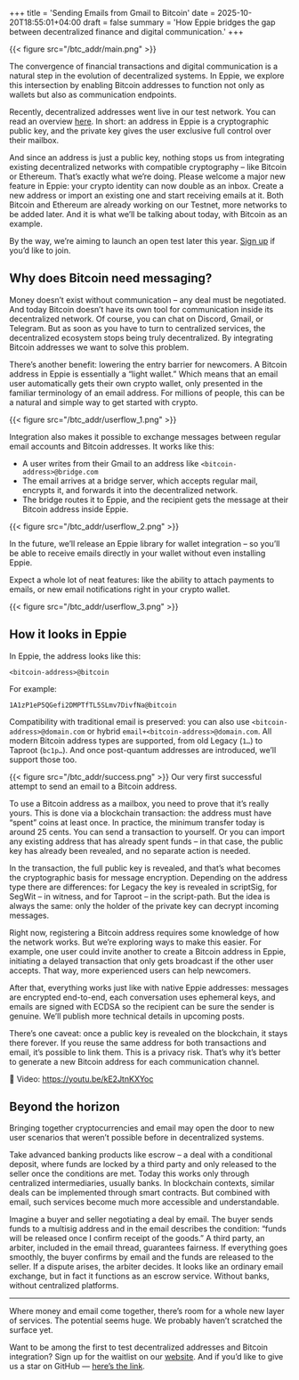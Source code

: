 +++
title = 'Sending Emails from Gmail to Bitcoin'
date = 2025-10-20T18:55:01+04:00
draft = false
summary = 'How Eppie bridges the gap between decentralized finance and digital communication.'
+++

{{< figure src="/btc_addr/main.png" >}}

The convergence of financial transactions and digital communication is a natural step in the evolution of decentralized systems. In Eppie, we explore this intersection by enabling Bitcoin addresses to function not only as wallets but also as communication endpoints.

Recently, decentralized addresses went live in our test network. You can read an overview [here](https://blog.eppie.io/post/addresses/). In short: an address in Eppie is a cryptographic public key, and the private key gives the user exclusive full control over their mailbox.

And since an address is just a public key, nothing stops us from integrating existing decentralized networks with compatible cryptography – like Bitcoin or Ethereum. That’s exactly what we’re doing. Please welcome a major new feature in Eppie: your crypto identity can now double as an inbox. Create a new address or import an existing one and start receiving emails at it. Both Bitcoin and Ethereum are already working on our Testnet, more networks to be added later. And it is what we’ll be talking about today, with Bitcoin as an example.

By the way, we’re aiming to launch an open test later this year. [Sign up](https://eppie.io/) if you’d like to join.
 

## Why does Bitcoin need messaging?

Money doesn’t exist without communication – any deal must be negotiated. And today Bitcoin doesn’t have its own tool for communication inside its decentralized network. Of course, you can chat on Discord, Gmail, or Telegram. But as soon as you have to turn to centralized services, the decentralized ecosystem stops being truly decentralized. By integrating Bitcoin addresses we want to solve this problem.

There’s another benefit: lowering the entry barrier for newcomers. A Bitcoin address in Eppie is essentially a “light wallet.” Which means that an email user automatically gets their own crypto wallet, only presented in the familiar terminology of an email address. For millions of people, this can be a natural and simple way to get started with crypto.

{{< figure src="/btc_addr/userflow_1.png" >}}

Integration also makes it possible to exchange messages between regular email accounts and Bitcoin addresses. It works like this:

* A user writes from their Gmail to an address like `<bitcoin-address>@bridge.com`
* The email arrives at a bridge server, which accepts regular mail, encrypts it, and forwards it into the decentralized network.
* The bridge routes it to Eppie, and the recipient gets the message at their Bitcoin address inside Eppie.

{{< figure src="/btc_addr/userflow_2.png" >}}

In the future, we’ll release an Eppie library for wallet integration – so you’ll be able to receive emails directly in your wallet without even installing Eppie.

Expect a whole lot of neat features: like the ability to attach payments to emails, or new email notifications right in your crypto wallet.

{{< figure src="/btc_addr/userflow_3.png" >}}


## How it looks in Eppie

In Eppie, the address looks like this:

```
<bitcoin-address>@bitcoin
```

For example:

```
1A1zP1eP5QGefi2DMPTfTL5SLmv7DivfNa@bitcoin
```

Compatibility with traditional email is preserved: you can also use `<bitcoin-address>@domain.com` or hybrid `email+<bitcoin-address>@domain.com`. All modern Bitcoin address types are supported, from old Legacy (`1…`) to Taproot (`bc1p…`). And once post-quantum addresses are introduced, we’ll support those too.

{{< figure src="/btc_addr/success.png" >}}
Our very first successful attempt to send an email to a Bitcoin address.

To use a Bitcoin address as a mailbox, you need to prove that it’s really yours. This is done via a blockchain transaction: the address must have “spent” coins at least once. In practice, the minimum transfer today is around 25 cents. You can send a transaction to yourself. Or you can import any existing address that has already spent funds – in that case, the public key has already been revealed, and no separate action is needed.

In the transaction, the full public key is revealed, and that’s what becomes the cryptographic basis for message encryption. Depending on the address type there are differences: for Legacy the key is revealed in scriptSig, for SegWit – in witness, and for Taproot – in the script-path. But the idea is always the same: only the holder of the private key can decrypt incoming messages.

Right now, registering a Bitcoin address requires some knowledge of how the network works. But we’re exploring ways to make this easier. For example, one user could invite another to create a Bitcoin address in Eppie, initiating a delayed transaction that only gets broadcast if the other user accepts. That way, more experienced users can help newcomers.

After that, everything works just like with native Eppie addresses: messages are encrypted end-to-end, each conversation uses ephemeral keys, and emails are signed with ECDSA so the recipient can be sure the sender is genuine. We’ll publish more technical details in upcoming posts.

There’s one caveat: once a public key is revealed on the blockchain, it stays there forever. If you reuse the same address for both transactions and email, it’s possible to link them. This is a privacy risk. That’s why it’s better to generate a new Bitcoin address for each communication channel.

🎥 Video: https://youtu.be/kE2JtnKXYoc

 

## Beyond the horizon

Bringing together cryptocurrencies and email may open the door to new user scenarios that weren’t possible before in decentralized systems.

Take advanced banking products like escrow – a deal with a conditional deposit, where funds are locked by a third party and only released to the seller once the conditions are met. Today this works only through centralized intermediaries, usually banks. In blockchain contexts, similar deals can be implemented through smart contracts. But combined with email, such services become much more accessible and understandable.

Imagine a buyer and seller negotiating a deal by email. The buyer sends funds to a multisig address and in the email describes the condition: “funds will be released once I confirm receipt of the goods.” A third party, an arbiter, included in the email thread, guarantees fairness. If everything goes smoothly, the buyer confirms by email and the funds are released to the seller. If a dispute arises, the arbiter decides. It looks like an ordinary email exchange, but in fact it functions as an escrow service. Without banks, without centralized platforms.

***

Where money and email come together, there’s room for a whole new layer of services. The potential seems huge. We probably haven’t scratched the surface yet.

Want to be among the first to test decentralized addresses and Bitcoin integration? Sign up for the waitlist on our [website](https://eppie.io/). And if you’d like to give us a star on GitHub — [here’s the link](https://github.com/Eppie-io).